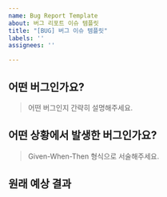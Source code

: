 ```yaml
---
name: Bug Report Template
about: 버그 리포트 이슈 템플릿
title: "[BUG] 버그 이슈 템플릿"
labels: ''
assignees: ''

---
```


## 어떤 버그인가요?
> 어떤 버그인지 간략히 설명해주세요.

## 어떤 상황에서 발생한 버그인가요?
> Given-When-Then 형식으로 서술해주세요.

## 원래 예상 결과
